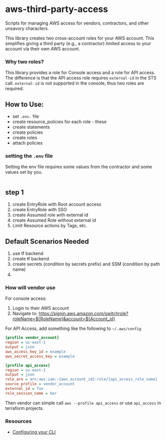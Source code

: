 # aws-third-party-access
Scripts for managing AWS access for vendors, contractors, and other unsavory characters.

This library creates two cross-account roles for your AWS account. This simplifies giving a third party (e.g., a contractor) limited access to your account via their own AWS account. 

### Why two roles?
This library provides a role for Console access and a role for API access. The difference is that the API access role requires `external-id` in the STS call.  `external-id` is not supported in the console, thus two roles are required.

## How to Use:
- set `.env.` file
- create resource_policies for each role - these 
- create statements
- create policies
- create roles
- attach policies

### setting the `.env` file
Setting the env file requires some values from the contractor and some values set by you.
```

```
## step 1
1. create EntryRole with Root account access
2. create EntryRole with SSO
3. create Assumed role with external id
4. create Assumed Role without external id
5. Limit Resource actions by Tags, etc.

## Default Scenarios Needed
1. use tf backend
2. create tf backend
3. create secrets (condition by secrets prefix) and SSM (condition by path name)
4. 

### How will vendor use
For console access:
1. Login to their AWS account
2. Navigate to: https://signin.aws.amazon.com/switchrole?roleName=${RoleName}&account=${Account_id}

For API Access, add something like the following to `~/.aws/config`
```ini
[profile vendor_account]
region = us-east-1
output = json
aws_access_key_id = example
aws_secret_access_key = example

[profile api_access]
region = us-east-1
output = json
role_arn = arn:aws:iam::{aws_account_id}:role/{api_access_role_name}
source_profile = vendor_account
external_id = foo
role_session_name = bar
```

Then vendor can simple call `aws --profile api_access` or use `api_access` in terraform projects.


### Resources

- [Configuring your CLI](https://docs.aws.amazon.com/cli/latest/userguide/cli-configure-files.html )
